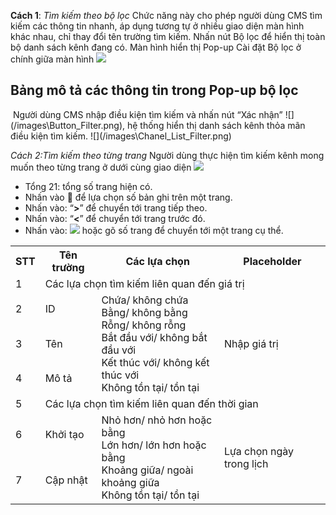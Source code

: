  **Cách 1**:  *Tìm kiếm theo bộ lọc*
Chức năng này cho phép người dùng CMS tìm kiếm các thông tin nhanh, áp dụng tương tự ở nhiều giao diện màn hình khác nhau, chỉ thay đổi tên trường tìm kiếm.
Nhấn nút Bộ lọc để hiển thị toàn bộ danh sách kênh đang có.
Màn hình hiển thị Pop-up Cài đặt Bộ lọc ở chính giữa màn hình
![](/images\Filter_Setting.png)

<div>
</style>
</head>
<body>

<h2>Bảng mô tả các thông tin trong Pop-up bộ lọc </h2>

<table>
  <tr>
    <th>STT</th>
    <th>Tên trường</th>
    <th>Các lựa chọn</th>
    <th> Placeholder </th>
  </tr>
  <tr>
    <td>1</td>
    <td colspan="4">Các lựa chọn tìm kiếm liên quan đến giá trị</td>
  </tr>
  <tr>
    <td>2</td>
    <td>ID</td>
    <td rowspan="3"> Chứa/ không chứa
  <br>  Bằng/ không bằng
  <BR> Rỗng/ không rỗng
  <BR> Bắt đầu với/ không bắt đầu với
  <BR> Kết thúc với/ không kết thúc với
  <BR> Không tồn tại/ tồn tại
  </td> 
    <td rowspan="3">Nhập giá trị</td>
  </tr>
  <tr>
    <td>3</td>
    <td>Tên</td>
  </tr>
  <tr>
    <td>4</td>
    <td>Mô tả</td>
  </tr>
  <tr>
    <td>5</td>
    <td colspan="4">Các lựa chọn tìm kiếm liên quan đến thời gian</td>
  </tr>
  <tr>
    <td>6</td>
    <td>Khởi tạo</td>
    <td rowspan="2"> Nhỏ hơn/ nhỏ hơn hoặc bằng
    <BR> Lớn hơn/ lớn hơn hoặc bằng
    <BR> Khoảng giữa/ ngoài khoảng giữa
    <BR> Không tồn tại/ tồn tại
    </td>
    <td rowspan="2"> Lựa chọn ngày trong lịch </td>
  </tr>
  <tr>
    <td>7</td>
    <td>Cập nhật</td>
​	Người dùng CMS nhập điều kiện tìm kiếm và nhấn nút “Xác nhận” ![](/images\Button_Filter.png), hệ thống hiển thị danh sách kênh thỏa mãn điều kiện tìm kiếm. 
![](/images\Chanel_List_Filter.png)

 *Cách 2:Tìm kiếm theo từng trang*
 Người dùng thực hiện tìm kiếm kênh mong muốn theo từng trang ở dưới cùng giao diện
![](/images\Channel_pagination.png)

-	Tổng 21: tổng số trang hiện có.
-	Nhấn vào :arrow_down_small:    để lựa chọn số bản ghi trên một trang.
-	Nhấn vào: “**>**” để chuyển tới trang tiếp theo.
-	Nhấn vào: “**<**” để chuyển tới trang trước đó.
-	Nhấn vào: ![](/images\Choice_pagination.png)  hoặc gõ số trang để chuyển tới một trang cụ thể.
